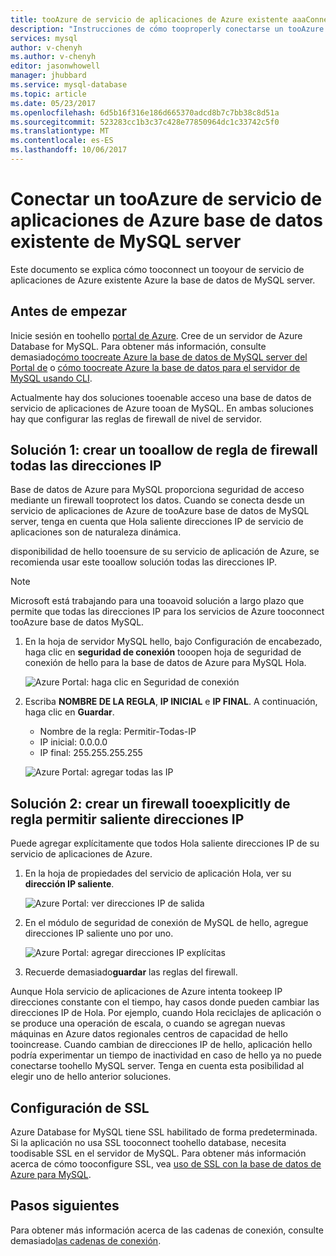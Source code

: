 ```yaml
---
title: tooAzure de servicio de aplicaciones de Azure existente aaaConnect base de datos de MySQL | Documentos de Microsoft
description: "Instrucciones de cómo tooproperly conectarse un tooAzure de servicio de aplicaciones de Azure existente base de datos de MySQL"
services: mysql
author: v-chenyh
ms.author: v-chenyh
editor: jasonwhowell
manager: jhubbard
ms.service: mysql-database
ms.topic: article
ms.date: 05/23/2017
ms.openlocfilehash: 6d5b16f316e186d665370adcd8b7c7bb38c8d51a
ms.sourcegitcommit: 523283cc1b3c37c428e77850964dc1c33742c5f0
ms.translationtype: MT
ms.contentlocale: es-ES
ms.lasthandoff: 10/06/2017
---
```

# <a name="connect-an-existing-azure-app-service-tooazure-database-for-mysql-server"></a>Conectar un tooAzure de servicio de aplicaciones de Azure base de datos existente de MySQL server
Este documento se explica cómo tooconnect un tooyour de servicio de aplicaciones de Azure existente Azure la base de datos de MySQL server.

## <a name="before-you-begin"></a>Antes de empezar
Inicie sesión en toohello [portal de Azure](https://portal.azure.com). Cree de un servidor de Azure Database for MySQL. Para obtener más información, consulte demasiado[cómo toocreate Azure la base de datos de MySQL server del Portal de](quickstart-create-mysql-server-database-using-azure-portal.md) o [cómo toocreate Azure la base de datos para el servidor de MySQL usando CLI](quickstart-create-mysql-server-database-using-azure-cli.md).

Actualmente hay dos soluciones tooenable acceso una base de datos de servicio de aplicaciones de Azure tooan de MySQL. En ambas soluciones hay que configurar las reglas de firewall de nivel de servidor.

## <a name="solution-1---create-a-firewall-rule-tooallow-all-ips"></a>Solución 1: crear un tooallow de regla de firewall todas las direcciones IP
Base de datos de Azure para MySQL proporciona seguridad de acceso mediante un firewall tooprotect los datos. Cuando se conecta desde un servicio de aplicaciones de Azure de tooAzure base de datos de MySQL server, tenga en cuenta que Hola saliente direcciones IP de servicio de aplicaciones son de naturaleza dinámica. 

disponibilidad de hello tooensure de su servicio de aplicación de Azure, se recomienda usar este tooallow solución todas las direcciones IP.

> [!NOTE]
> Microsoft está trabajando para una tooavoid solución a largo plazo que permite que todas las direcciones IP para los servicios de Azure tooconnect tooAzure base de datos MySQL.

1. En la hoja de servidor MySQL hello, bajo Configuración de encabezado, haga clic en **seguridad de conexión** tooopen hoja de seguridad de conexión de hello para la base de datos de Azure para MySQL Hola.

   ![Azure Portal: haga clic en Seguridad de conexión](./media/howto-manage-firewall-using-portal/1-connection-security.png)

2. Escriba **NOMBRE DE LA REGLA**, **IP INICIAL** e **IP FINAL**. A continuación, haga clic en **Guardar**.
   - Nombre de la regla: Permitir-Todas-IP
   - IP inicial: 0.0.0.0
   - IP final: 255.255.255.255

   ![Azure Portal: agregar todas las IP](./media/howto-connect-webapp/1_2-add-all-ips.png)

## <a name="solution-2---create-a-firewall-rule-tooexplicitly-allow-outbound-ips"></a>Solución 2: crear un firewall tooexplicitly de regla permitir saliente direcciones IP
Puede agregar explícitamente que todos Hola saliente direcciones IP de su servicio de aplicaciones de Azure.

1. En la hoja de propiedades del servicio de aplicación Hola, ver su **dirección IP saliente**.

   ![Azure Portal: ver direcciones IP de salida](./media/howto-connect-webapp/2_1-outbound-ip-address.png)

2. En el módulo de seguridad de conexión de MySQL de hello, agregue direcciones IP saliente uno por uno.

   ![Azure Portal: agregar direcciones IP explícitas](./media/howto-connect-webapp/2_2-add-explicit-ips.png)

3. Recuerde demasiado**guardar** las reglas del firewall.

Aunque Hola servicio de aplicaciones de Azure intenta tookeep IP direcciones constante con el tiempo, hay casos donde pueden cambiar las direcciones IP de Hola. Por ejemplo, cuando Hola reciclajes de aplicación o se produce una operación de escala, o cuando se agregan nuevas máquinas en Azure datos regionales centros de capacidad de hello tooincrease. Cuando cambian de direcciones IP de hello, aplicación hello podría experimentar un tiempo de inactividad en caso de hello ya no puede conectarse toohello MySQL server. Tenga en cuenta esta posibilidad al elegir uno de hello anterior soluciones.

## <a name="ssl-configuration"></a>Configuración de SSL
Azure Database for MySQL tiene SSL habilitado de forma predeterminada. Si la aplicación no usa SSL tooconnect toohello database, necesita toodisable SSL en el servidor de MySQL. Para obtener más información acerca de cómo tooconfigure SSL, vea [uso de SSL con la base de datos de Azure para MySQL](howto-configure-ssl.md).

## <a name="next-steps"></a>Pasos siguientes
Para obtener más información acerca de las cadenas de conexión, consulte demasiado[las cadenas de conexión](howto-connection-string.md).
